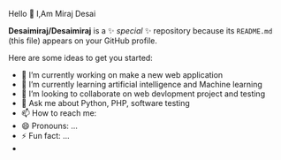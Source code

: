 Hello 👋 I,Am Miraj Desai

**Desaimiraj/Desaimiraj** is a ✨ _special_ ✨ repository because its `README.md` (this file) appears on your GitHub profile.

Here are some ideas to get you started:

- 🔭 I’m currently working on make a new web application 
- 🌱 I’m currently learning artificial intelligence and Machine learning
- 👯 I’m looking to collaborate on web devlopment project and testing
- 💬 Ask me about Python, PHP, software testing
- 📫 How to reach me: 
- 😄 Pronouns: ...
- ⚡ Fun fact: ...
- 

